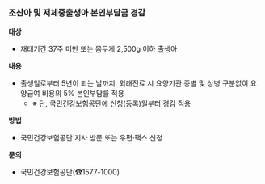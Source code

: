 ### 조산아 및 저체중출생아 본인부담금 경감

**대상**
- 재태기간 37주 미만 또는 몸무게 2,500g 이하 출생아

**내용**
- 출생일로부터 5년이 되는 날까지, 외래진료 시 요양기관 종별 및 상병 구분없이 요양급여 비용의 5% 본인부담률 적용
  - ※ 단, 국민건강보험공단에 신청(등록)일부터 경감 적용

**방법**
- 국민건강보험공단 지사 방문 또는 우편·팩스 신청

**문의**
- 국민건강보험공단(☎1577-1000)
